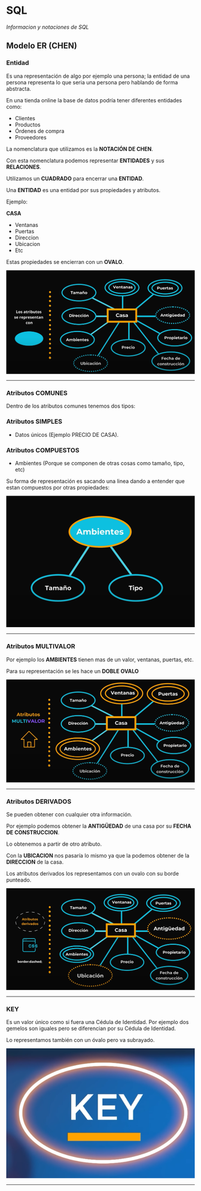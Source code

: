 # SQL

*Informacion y notaciones de SQL*

## Modelo ER (CHEN)

### Entidad

Es una representación de algo por ejemplo una persona; la entidad de una persona representa lo que seria una persona pero hablando de forma abstracta.

En una tienda online la base de datos podría tener diferentes entidades como:

- Clientes
- Productos
- Órdenes de compra
- Proveedores

La nomenclatura que utilizamos es la **NOTACIÓN DE CHEN**.

Con esta nomenclatura podemos representar **ENTIDADES** y sus **RELACIONES**.

Utilizamos un **CUADRADO** para encerrar una **ENTIDAD**.

Una **ENTIDAD** es una entidad por sus propiedades y atributos.

Ejemplo:

**CASA**
 - Ventanas
 - Puertas
 - Direccion
 - Ubicacion
 - Etc

Estas propiedades se encierran con un **OVALO**.


![](ovalos.png)

---

### Atributos COMUNES

Dentro de los atributos comunes tenemos dos tipos:

### Atributos SIMPLES
 - Datos únicos (Ejemplo PRECIO DE CASA).



### Atributos COMPUESTOS
 - Ambientes (Porque se componen de otras cosas como tamaño, tipo, etc)

Su forma de representación es sacando una linea dando a entender que estan compuestos por otras propiedades:

![](compuestos.png)

---

### Atributos MULTIVALOR

Por ejemplo los **AMBIENTES** tienen mas de un valor, ventanas, puertas, etc.

Para su representación se les hace un **DOBLE OVALO**

![](multivalor.png)

---

### Atributos DERIVADOS

Se pueden obtener con cualquier otra información.

Por ejemplo podemos obtener la **ANTIGÜEDAD** de una casa por su **FECHA DE CONSTRUCCION**.

Lo obtenemos a partir de otro atributo.

Con la **UBICACION** nos pasaría lo mismo ya que la podemos obtener de la **DIRECCION** de la casa.

Los atributos derivados los representamos con un ovalo con su borde punteado.

![](derivados.png)

---

### KEY

Es un valor único como si fuera una Cédula de Identidad. Por ejemplo dos gemelos son iguales pero se diferencian por su Cédula de Identidad.

Lo representamos también con un óvalo pero va subrayado.

![](key.png)

---





